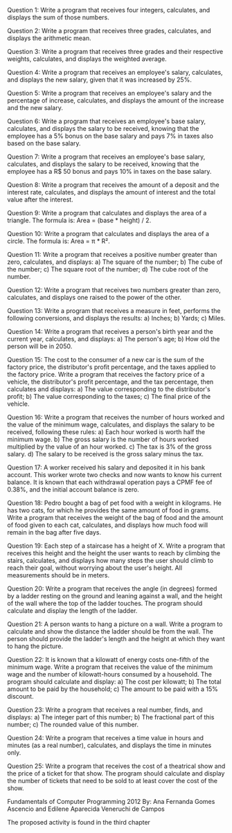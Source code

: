 Question 1:
Write a program that receives four integers, calculates, and displays the sum of those numbers.

Question 2:
Write a program that receives three grades, calculates, and displays the arithmetic mean.

Question 3:
Write a program that receives three grades and their respective weights, calculates, and displays the weighted average.

Question 4:
Write a program that receives an employee's salary, calculates, and displays the new salary, given that it was increased by 25%.

Question 5:
Write a program that receives an employee's salary and the percentage of increase, calculates, and displays the amount of the increase and the new salary.

Question 6:
Write a program that receives an employee's base salary, calculates, and displays the salary to be received, knowing that the employee has a 5% bonus on the base salary and pays 7% in taxes also based on the base salary.

Question 7:
Write a program that receives an employee's base salary, calculates, and displays the salary to be received, knowing that the employee has a R$ 50 bonus and pays 10% in taxes on the base salary.

Question 8:
Write a program that receives the amount of a deposit and the interest rate, calculates, and displays the amount of interest and the total value after the interest.

Question 9:
Write a program that calculates and displays the area of a triangle. The formula is: Area = (base * height) / 2.

Question 10:
Write a program that calculates and displays the area of a circle. The formula is: Area = π * R².

Question 11:
Write a program that receives a positive number greater than zero, calculates, and displays:
a) The square of the number;
b) The cube of the number;
c) The square root of the number;
d) The cube root of the number.

Question 12:
Write a program that receives two numbers greater than zero, calculates, and displays one raised to the power of the other.

Question 13:
Write a program that receives a measure in feet, performs the following conversions, and displays the results:
a) Inches;
b) Yards;
c) Miles.

Question 14:
Write a program that receives a person's birth year and the current year, calculates, and displays:
a) The person's age;
b) How old the person will be in 2050.

Question 15:
The cost to the consumer of a new car is the sum of the factory price, the distributor's profit percentage, and the taxes applied to the factory price. Write a program that receives the factory price of a vehicle, the distributor's profit percentage, and the tax percentage, then calculates and displays:
a) The value corresponding to the distributor's profit;
b) The value corresponding to the taxes;
c) The final price of the vehicle.

Question 16:
Write a program that receives the number of hours worked and the value of the minimum wage, calculates, and displays the salary to be received, following these rules:
a) Each hour worked is worth half the minimum wage.
b) The gross salary is the number of hours worked multiplied by the value of an hour worked.
c) The tax is 3% of the gross salary.
d) The salary to be received is the gross salary minus the tax.

Question 17:
A worker received his salary and deposited it in his bank account. This worker wrote two checks and now wants to know his current balance. It is known that each withdrawal operation pays a CPMF fee of 0.38%, and the initial account balance is zero.

Question 18:
Pedro bought a bag of pet food with a weight in kilograms. He has two cats, for which he provides the same amount of food in grams. Write a program that receives the weight of the bag of food and the amount of food given to each cat, calculates, and displays how much food will remain in the bag after five days.

Question 19:
Each step of a staircase has a height of X. Write a program that receives this height and the height the user wants to reach by climbing the stairs, calculates, and displays how many steps the user should climb to reach their goal, without worrying about the user's height. All measurements should be in meters.

Question 20:
Write a program that receives the angle (in degrees) formed by a ladder resting on the ground and leaning against a wall, and the height of the wall where the top of the ladder touches. The program should calculate and display the length of the ladder.

Question 21:
A person wants to hang a picture on a wall. Write a program to calculate and show the distance the ladder should be from the wall. The person should provide the ladder's length and the height at which they want to hang the picture.

Question 22:
It is known that a kilowatt of energy costs one-fifth of the minimum wage. Write a program that receives the value of the minimum wage and the number of kilowatt-hours consumed by a household. The program should calculate and display:
a) The cost per kilowatt;
b) The total amount to be paid by the household;
c) The amount to be paid with a 15% discount.

Question 23:
Write a program that receives a real number, finds, and displays:
a) The integer part of this number;
b) The fractional part of this number;
c) The rounded value of this number.

Question 24:
Write a program that receives a time value in hours and minutes (as a real number), calculates, and displays the time in minutes only.

Question 25:
Write a program that receives the cost of a theatrical show and the price of a ticket for that show. The program should calculate and display the number of tickets that need to be sold to at least cover the cost of the show.

Fundamentals of Computer Programming 2012 
By: Ana Fernanda Gomes Ascencio and
Edilene Aparecida Veneruchi de Campos

The proposed activity is found in the third chapter
